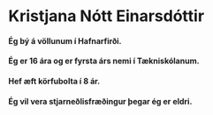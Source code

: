 # Kristjana Nótt Einarsdóttir
#### Ég bý á völlunum í Hafnarfirði.
#### Ég er 16 ára og er fyrsta árs nemi í Tækniskólanum.
#### Hef æft körfubolta í 8 ár.
#### Ég vil vera stjarneðlisfræðingur þegar ég er eldri.
